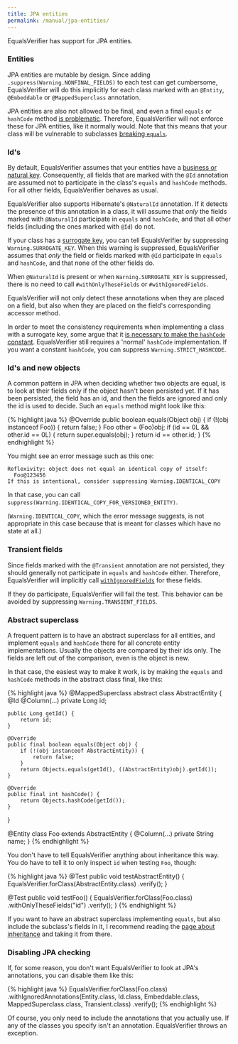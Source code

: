```yaml
---
title: JPA entities
permalink: /manual/jpa-entities/
---
```

EqualsVerifier has support for JPA entities.

### Entities
JPA entities are mutable by design. Since adding `.suppress(Warning.NONFINAL_FIELDS)` to each test can get cumbersome, EqualsVerifier will do this implicitly for each class marked with an `@Entity`, `@Embeddable` or `@MappedSuperclass` annotation.

JPA entities are also not allowed to be final, and even a final `equals` or `hashCode` method [is problematic](https://stackoverflow.com/questions/6608222/does-a-final-method-prevent-hibernate-from-creating-a-proxy-for-such-an-entity). Therefore, EqualsVerifier will not enforce these for JPA entities, like it normally would. Note that this means that your class will be vulnerable to subclasses [breaking `equals`](/equalsverifier/manual/final).


### Id's
By default, EqualsVerifier assumes that your entities have a [business or natural key](https://en.wikipedia.org/wiki/Natural_key). Consequently, all fields that are marked with the `@Id` annotation are assumed not to participate in the class's `equals` and `hashCode` methods. For all other fields, EqualsVerifier behaves as usual.

EqualsVerifier also supports Hibernate's `@NaturalId` annotation. If it detects the presence of this annotation in a class, it will assume that _only_ the fields marked with `@NaturalId` participate in `equals` and `hashCode`, and that all other fields (including the ones marked with `@Id`) do not.

If your class has a [surrogate key](https://en.wikipedia.org/wiki/Surrogate_key), you can tell EqualsVerifier by suppressing `Warning.SURROGATE_KEY`. When this warning is suppressed, EqualsVerifier assumes that _only_ the field or fields marked with `@Id` participate in `equals` and `hashCode`, and that none of the other fields do.

When `@NaturalId` is present or when `Warning.SURROGATE_KEY` is suppressed, there is no need to call `#withOnlyTheseFields` or `#withIgnoredFields`.

EqualsVerifier will not only detect these annotations when they are placed on a field, but also when they are placed on the field's corresponding accessor method.

In order to meet the consistency requirements when implementing a class with a surrogate key, some argue that it [is necessary to make the `hashCode` constant](https://vladmihalcea.com/how-to-implement-equals-and-hashcode-using-the-jpa-entity-identifier/). EqualsVerifier still requires a 'normal' `hashCode` implementation. If you want a constant `hashCode`, you can suppress `Warning.STRICT_HASHCODE`.


### Id's and new objects
A common pattern in JPA when deciding whether two objects are equal, is to look at their fields only if the object hasn't been persisted yet. If it has been persisted, the field has an id, and then the fields are ignored and only the id is used to decide. Such an `equals` method might look like this:

{% highlight java %}
@Override
public boolean equals(Object obj) {
    if (!(obj instanceof Foo)) {
        return false;
    }
    Foo other = (Foo)obj;
    if (id == 0L && other.id == 0L) {
        return super.equals(obj);
    }
    return id == other.id;
}
{% endhighlight %}

You might see an error message such as this one:

    Reflexivity: object does not equal an identical copy of itself:
      Foo@123456
    If this is intentional, consider suppressing Warning.IDENTICAL_COPY

In that case, you can call `suppress(Warning.IDENTICAL_COPY_FOR_VERSIONED_ENTITY)`.

(`Warning.IDENTICAL_COPY`, which the error message suggests, is not appropriate in this case because that is meant for classes which have no state at all.)


### Transient fields
Since fields marked with the `@Transient` annotation are not persisted, they should generally not participate in `equals` and `hashCode` either. Therefore, EqualsVerifier will implicitly call [`withIgnoredFields`](/equalsverifier/manual/ignoring-fields) for these fields.

If they do participate, EqualsVerifier will fail the test. This behavior can be avoided by suppressing `Warning.TRANSIENT_FIELDS`.


### Abstract superclass
A frequent pattern is to have an abstract superclass for all entities, and implement `equals` and `hashCode` there for all concrete entity implementations. Usually the objects are compared by their ids only. The fields are left out of the comparison, even is the object is new.

In that case, the easiest way to make it work, is by making the `equals` and `hashCode` methods in the abstract class final, like this:

{% highlight java %}
@MappedSuperclass
abstract class AbstractEntity {
    @Id
    @Column(...)
    private Long id;

    public Long getId() {
        return id;
    }

    @Override
    public final boolean equals(Object obj) {
        if (!(obj instanceof AbstractEntity)) {
            return false;
        }
        return Objects.equals(getId(), ((AbstractEntity)obj).getId());
    }

    @Override
    public final int hashCode() {
        return Objects.hashCode(getId());
    }
}

@Entity
class Foo extends AbstractEntity {
    @Column(...)
    private String name;
}
{% endhighlight %}

You don't have to tell EqualsVerifier anything about inheritance this way. You do have to tell it to only inspect `id` when testing `Foo`, though:

{% highlight java %}
@Test
public void testAbstractEntity() {
    EqualsVerifier.forClass(AbstractEntity.class)
            .verify();
}

@Test
public void testFoo() {
    EqualsVerifier.forClass(Foo.class)
            .withOnlyTheseFields("id")
            .verify();
}
{% endhighlight %}

If you want to have an abstract superclass implementing `equals`, but also include the subclass's fields in it, I recommend reading the [page about inheritance](/equalsverifier/manual/inheritance) and taking it from there.


### Disabling JPA checking
If, for some reason, you don't want EqualsVerifier to look at JPA's annotations, you can disable them like this:

{% highlight java %}
EqualsVerifier.forClass(Foo.class)
        .withIgnoredAnnotations(Entity.class, Id.class, Embeddable.class, MappedSuperclass.class, Transient.class)
        .verify();
{% endhighlight %}

Of course, you only need to include the annotations that you actually use. If any of the classes you specify isn't an annotation. EqualsVerifier throws an exception.

